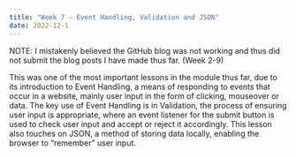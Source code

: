 ```yaml
---
title: "Week 7 – Event Handling, Validation and JSON"
date: 2022-12-1
---
```

NOTE: I mistakenly believed the GitHub blog was not working and thus did not submit the blog posts I have made thus far. (Week 2-9)

This was one of the most important lessons in the module thus far, due to its introduction to Event Handling, a means of responding to events that occur in a website, mainly user input in the form of clicking, mouseover or data.
The key use of Event Handling is in Validation, the process of ensuring user input is appropriate, where an event listener for the submit button is used to check user input and accept or reject it accordingly.
This lesson also touches on JSON, a method of storing data locally, enabling the browser to “remember” user input.
